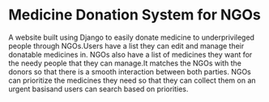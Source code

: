 # Medicine Donation System for NGOs
A website built using Django to easily donate medicine to underprivileged people through NGOs.Users have a list they can edit and manage their donatable medicines in. NGOs also have a list of medicines they want for the needy people that they can manage.It matches the NGOs with the donors so that there is a smooth interaction between both parties. NGOs can prioritize the medicines they need so that they can collect them on an urgent basisand users can search based on priorities.
